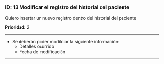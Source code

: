 ### **ID:** 13 **Modificar el registro del historial del paciente**

Quiero insertar un nuevo registro dentro del historial del paciente

**Prioridad:** 2

---

* Se deberán poder modifciar la siguiente información:
  * Detalles ocurrido
  * Fecha de modificación

---
